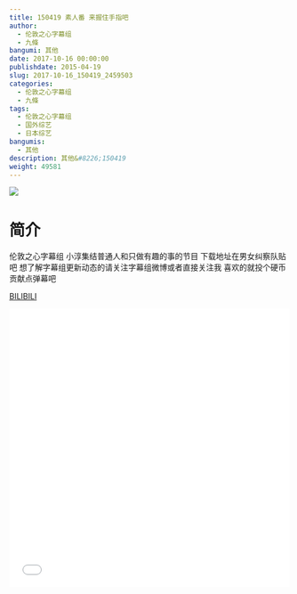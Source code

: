 ```yaml
---
title: 150419 素人番 来握住手指吧
author: 
  - 伦敦之心字幕组
  - 九條
bangumi: 其他
date: 2017-10-16 00:00:00
publishdate: 2015-04-19
slug: 2017-10-16_150419_2459503
categories: 
  - 伦敦之心字幕组
  - 九條
tags: 
  - 伦敦之心字幕组
  - 国外综艺
  - 日本综艺
bangumis: 
  - 其他
description: 其他&#8226;150419
weight: 49581
---
```


![](https://i.imgur.com/H2B66FL.jpg)

# 简介  
伦敦之心字幕组 小淳集结普通人和只做有趣的事的节目 下载地址在男女纠察队贴吧 想了解字幕组更新动态的请关注字幕组微博或者直接关注我 喜欢的就投个硬币贡献点弹幕吧

  [BILIBILI](https://www.bilibili.com/video/av2459503/)


  <iframe src="//www.bilibili.com/html/html5player.html?cid=3851566&aid=2459503" width="100%" height="500" frameborder="0" allowfullscreen="allowfullscreen"></iframe>
